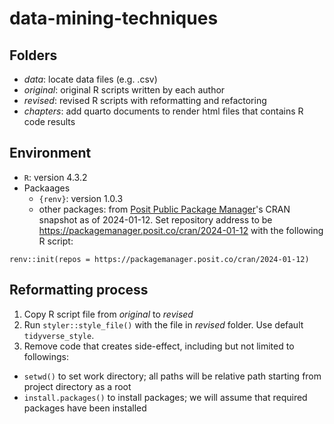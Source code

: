 # data-mining-techniques

## Folders

- *data*: locate data files (e.g. .csv)
- *original*: original R scripts written by each author
- *revised*: revised R scripts with reformatting and refactoring
- *chapters*: add quarto documents to render html files that contains R code results

## Environment

- `R`: version 4.3.2
- Packaages
  + `{renv}`: version 1.0.3
  + other packages: from [Posit Public Package Manager](https://packagemanager.posit.co/client/#/)'s CRAN snapshot as of 2024-01-12. Set repository address to be https://packagemanager.posit.co/cran/2024-01-12 with the following R script: 

```
renv::init(repos = https://packagemanager.posit.co/cran/2024-01-12)
```

## Reformatting process

1. Copy R script file from *original* to *revised*
2. Run `styler::style_file()` with the file in *revised* folder. Use default `tidyverse_style`.
3. Remove code that creates side-effect, including but not limited to followings:
  + `setwd()` to set work directory; all paths will be relative path starting from project directory as a root
  + `install.packages()` to install packages; we will assume that required packages have been installed

